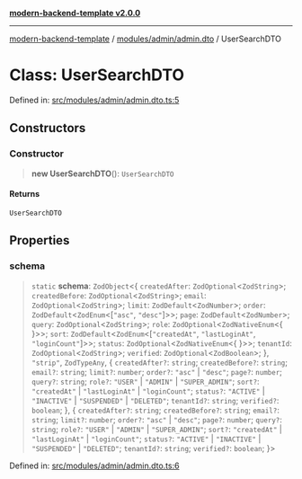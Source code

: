 [**modern-backend-template v2.0.0**](../../../../README.md)

***

[modern-backend-template](../../../../modules.md) / [modules/admin/admin.dto](../README.md) / UserSearchDTO

# Class: UserSearchDTO

Defined in: [src/modules/admin/admin.dto.ts:5](https://github.com/maemreyo/saas-4cus-nodejs/blob/2a5b3f3aa11335dfa561e80e1feabb8e6084261e/src/modules/admin/admin.dto.ts#L5)

## Constructors

### Constructor

> **new UserSearchDTO**(): `UserSearchDTO`

#### Returns

`UserSearchDTO`

## Properties

### schema

> `static` **schema**: `ZodObject`\<\{ `createdAfter`: `ZodOptional`\<`ZodString`\>; `createdBefore`: `ZodOptional`\<`ZodString`\>; `email`: `ZodOptional`\<`ZodString`\>; `limit`: `ZodDefault`\<`ZodNumber`\>; `order`: `ZodDefault`\<`ZodEnum`\<\[`"asc"`, `"desc"`\]\>\>; `page`: `ZodDefault`\<`ZodNumber`\>; `query`: `ZodOptional`\<`ZodString`\>; `role`: `ZodOptional`\<`ZodNativeEnum`\<\{ \}\>\>; `sort`: `ZodDefault`\<`ZodEnum`\<\[`"createdAt"`, `"lastLoginAt"`, `"loginCount"`\]\>\>; `status`: `ZodOptional`\<`ZodNativeEnum`\<\{ \}\>\>; `tenantId`: `ZodOptional`\<`ZodString`\>; `verified`: `ZodOptional`\<`ZodBoolean`\>; \}, `"strip"`, `ZodTypeAny`, \{ `createdAfter?`: `string`; `createdBefore?`: `string`; `email?`: `string`; `limit?`: `number`; `order?`: `"asc"` \| `"desc"`; `page?`: `number`; `query?`: `string`; `role?`: `"USER"` \| `"ADMIN"` \| `"SUPER_ADMIN"`; `sort?`: `"createdAt"` \| `"lastLoginAt"` \| `"loginCount"`; `status?`: `"ACTIVE"` \| `"INACTIVE"` \| `"SUSPENDED"` \| `"DELETED"`; `tenantId?`: `string`; `verified?`: `boolean`; \}, \{ `createdAfter?`: `string`; `createdBefore?`: `string`; `email?`: `string`; `limit?`: `number`; `order?`: `"asc"` \| `"desc"`; `page?`: `number`; `query?`: `string`; `role?`: `"USER"` \| `"ADMIN"` \| `"SUPER_ADMIN"`; `sort?`: `"createdAt"` \| `"lastLoginAt"` \| `"loginCount"`; `status?`: `"ACTIVE"` \| `"INACTIVE"` \| `"SUSPENDED"` \| `"DELETED"`; `tenantId?`: `string`; `verified?`: `boolean`; \}\>

Defined in: [src/modules/admin/admin.dto.ts:6](https://github.com/maemreyo/saas-4cus-nodejs/blob/2a5b3f3aa11335dfa561e80e1feabb8e6084261e/src/modules/admin/admin.dto.ts#L6)
